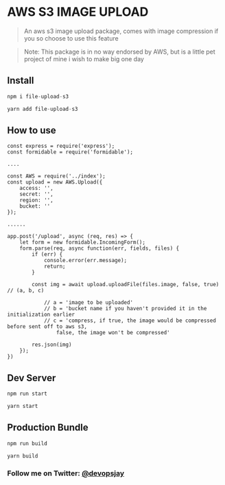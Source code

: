 # AWS S3 IMAGE UPLOAD
 > An aws s3 image upload package, comes with image compression if you so choose to use this feature

 > Note: This package is in no way endorsed by AWS, but is a little pet project of mine i wish to make big one day

## Install
```javascript
npm i file-upload-s3
```
```javascript
yarn add file-upload-s3
```

## How to use

```
const express = require('express');
const formidable = require('formidable');

....

const AWS = require('../index');
const upload = new AWS.Upload({
    access: '',
    secret: '',
    region: '',
    bucket: ''
});

......

app.post('/upload', async (req, res) => {
    let form = new formidable.IncomingForm();
    form.parse(req, async function(err, fields, files) {
        if (err) {
            console.error(err.message);
            return;
        }
        
        const img = await upload.uploadFile(files.image, false, true) // (a, b, c)

            // a = 'image to be uploaded'
            // b = 'bucket name if you haven't provided it in the initialization earlier
            // c = 'compress, if true, the image would be compressed before sent off to aws s3, 
                false, the image won't be compressed'

        res.json(img)
    });
})

```

## Dev Server
```javascript
npm run start
```
```javascript
yarn start
```

## Production Bundle
```javascript
npm run build
```
```javascript
yarn build
```


### Follow me on Twitter: [@devopsjay](https://twitter.com/devopsjay)